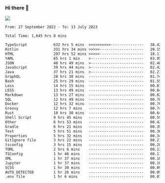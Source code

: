 ### Hi there 👋

<!--<a href="https://github.com/search?o=desc&q=author%3Abushiyi&s=committer-date&type=Commits">-->
<!--    <img align="center" height = "178" src="https://github-readme-stats.vercel.app/api?username=bushiyi&count_private=true&show_icons=true&theme=noctis_minimus&hide=contribs&include_all_commits=true" />-->
<!--</a>-->
<!--<a href="https://github.com/bushiyi?tab=repositories">-->
<!--    <img align="center" height = "178" src="https://github-readme-stats.vercel.app/api/top-langs/?username=bushiyi&count_private=true&theme=noctis_minimus" />-->
<!--</a>-->
 
<!-- [![Ashutosh's github activity graph](https://activity-graph.herokuapp.com/graph?username=bushiyi&theme=react&bg_color=1B2932&point=698B69&line=698B69)](https://github.com/ashutosh00710/github-readme-activity-graph)
 -->


![](https://raw.githubusercontent.com/bushiyi/bushiyi/master/assets/github-contribution-grid-snake.svg)

<!--START_SECTION:waka-->

```txt
From: 27 September 2022 - To: 13 July 2023

Total Time: 1,645 hrs 8 mins

TypeScript            632 hrs 5 mins  >>>>>>>>>>---------------   38.42 %
Kotlin                331 hrs 34 mins >>>>>--------------------   20.15 %
HTML                  297 hrs 52 mins >>>>>--------------------   18.11 %
YAML                  65 hrs 1 min    >------------------------   03.95 %
JSON                  40 hrs 49 mins  >------------------------   02.48 %
JavaScript            39 hrs 44 mins  >------------------------   02.42 %
Java                  37 hrs 21 mins  >------------------------   02.27 %
GraphQL               28 hrs 38 mins  -------------------------   01.74 %
Bash                  25 hrs 29 mins  -------------------------   01.55 %
Less                  14 hrs 15 mins  -------------------------   00.87 %
LESS                  13 hrs 49 mins  -------------------------   00.84 %
Markdown              13 hrs 27 mins  -------------------------   00.82 %
SQL                   12 hrs 49 mins  -------------------------   00.78 %
Docker                12 hrs 32 mins  -------------------------   00.76 %
Groovy                12 hrs 7 mins   -------------------------   00.74 %
Rust                  10 hrs 30 mins  -------------------------   00.64 %
Shell Script          9 hrs 45 mins   -------------------------   00.59 %
Other                 6 hrs 53 mins   -------------------------   00.42 %
Gradle                6 hrs 21 mins   -------------------------   00.39 %
Text                  5 hrs 51 mins   -------------------------   00.36 %
Properties            5 hrs 32 mins   -------------------------   00.34 %
GitIgnore file        3 hrs 22 mins   -------------------------   00.21 %
tsconfig              3 hrs 15 mins   -------------------------   00.20 %
TOML                  2 hrs 6 mins    -------------------------   00.13 %
TSConfig              1 hr 46 mins    -------------------------   00.11 %
XML                   1 hr 37 mins    -------------------------   00.10 %
Jupyter               1 hr 37 mins    -------------------------   00.10 %
SCSS                  1 hr 30 mins    -------------------------   00.09 %
AUTO_DETECTED         1 hr 26 mins    -------------------------   00.09 %
.env file             1 hr 6 mins     -------------------------   00.07 %
```

<!--END_SECTION:waka-->

